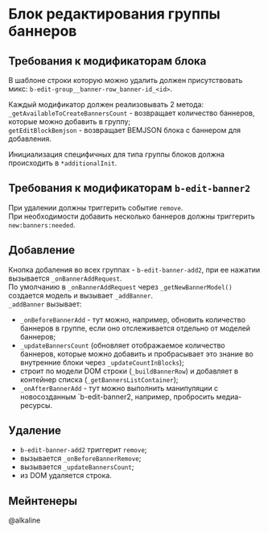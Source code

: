 # Блок редактирования группы баннеров #

## Требования к модификаторам блока ##
В шаблоне строки которую можно удалить должен присутствовать микс: `b-edit-group__banner-row_banner-id_<id>`.  

Каждый модификатор должен реализовывать 2 метода:  
`_getAvailableToCreateBannersCount` - возвращает количество баннеров, которые можно добавить в группу;  
`getEditBlockBemjson` - возвращает BEMJSON блока с баннером для добавления.  

Инициализация специфичных для типа группы блоков должна происходить в `*additionalInit`.

## Требования к модификаторам `b-edit-banner2` ##

При удалении должны триггерить событие `remove`.  
При необходимости добавить несколько баннеров должны триггерить `new:banners:needed`.  

## Добавление ##

Кнопка добаления во всех группах - `b-edit-banner-add2`, при ее нажатии вызывается `_onBannerAddRequest`.  
По умолчанию в `_onBannerAddRequest` через `_getNewBannerModel()` создается модель и вызывает `_addBanner`.  
`_addBanner` вызывает:  
  - `_onBeforeBannerAdd` - тут можно, например, обновить количество баннеров в группе, если оно отслеживается отдельно от моделей баннеров;
  - `_updateBannersCount` (обновляет отображаемое количество баннеров, которые можно добавить и пробрасывает это знание во внутренние блоки через `_updateCountInBlocks`); 
  - строит по модели DOM строки (`_buildBannerRow`) и добавляет в контейнер списка (`_getBannersListContainer`);
  - `_onAfterBannerAdd` - тут можно выполнить манипуляции с новосозданным `b-edit-banner2, например, пробросить медиа-ресурсы.

## Удаление ##

- `b-edit-banner-add2` триггерит `remove`;
- вызывается `_onBeforeBannerRemove`;
- вызывается `_updateBannersCount`;
- из DOM удаляется строка.


## Мейнтенеры ##
@alkaline
